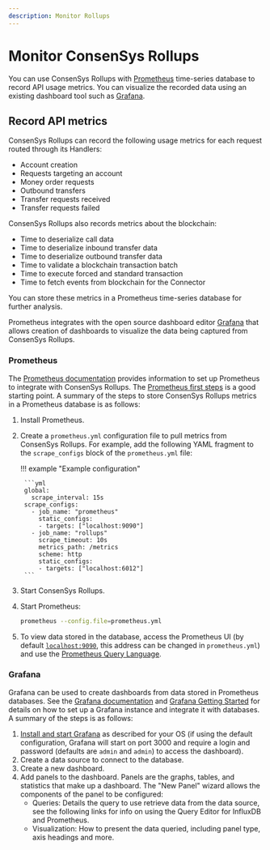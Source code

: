 ```yaml
---
description: Monitor Rollups
---
```


# Monitor ConsenSys Rollups

You can use ConsenSys Rollups with [Prometheus](https://prometheus.io/) time-series database to record API usage metrics.
You can visualize the recorded data using an existing dashboard tool such as [Grafana](https://grafana.com/).

## Record API metrics

ConsenSys Rollups can record the following usage metrics for each request routed through its Handlers:

* Account creation
* Requests targeting an account
* Money order requests
* Outbound transfers
* Transfer requests received
* Transfer requests failed

ConsenSys Rollups also records metrics about the blockchain:

* Time to deserialize call data
* Time to deserialize inbound transfer data
* Time to deserialize outbound transfer data
* Time to validate a blockchain transaction batch
* Time to execute forced and standard transaction
* Time to fetch events from blockchain for the Connector

You can store these metrics in a Prometheus time-series database for further analysis.

Prometheus integrates with the open source dashboard editor [Grafana](#grafana) that allows
creation of dashboards to visualize the data being captured from ConsenSys Rollups.

### Prometheus

The [Prometheus documentation](https://prometheus.io/docs/introduction/overview/) provides information to set up
Prometheus to integrate with ConsenSys Rollups.
The [Prometheus first steps](https://prometheus.io/docs/introduction/first_steps/) is a good starting point.
A summary of the steps to store ConsenSys Rollups metrics in a Prometheus database is as follows:

1. Install Prometheus.
2. Create a `prometheus.yml` configuration file to pull metrics from ConsenSys Rollups.
   For example, add the following YAML fragment to the `scrape_configs` block of the `prometheus.yml` file:

    !!! example "Example configuration"

        ```yml
        global:
          scrape_interval: 15s
        scrape_configs:
          - job_name: "prometheus"
            static_configs:
            - targets: ["localhost:9090"]
          - job_name: "rollups"
            scrape_timeout: 10s
            metrics_path: /metrics
            scheme: http
            static_configs:
            - targets: ["localhost:6012"]
        ```

3. Start ConsenSys Rollups.
4. Start Prometheus:

    ```bash
    prometheus --config.file=prometheus.yml
    ```

5. To view data stored in the database, access the Prometheus UI (by default [`localhost:9090`](http://localhost:9090), this address can be
   changed in `prometheus.yml`) and use the [Prometheus Query Language](https://prometheus.io/docs/prometheus/latest/querying/basics/).

### Grafana

Grafana can be used to create dashboards from data stored in Prometheus databases.
See the [Grafana documentation](https://grafana.com/docs) and [Grafana Getting Started](https://grafana.com/docs/guides/getting_started) for details on how to set up a Grafana instance and integrate it with databases.
A summary of the steps is as follows:

1. [Install and start Grafana](https://grafana.com/docs/grafana/latest/installation) as described for your OS (if using the default configuration, Grafana will start on port 3000 and require a login and password (defaults are `admin` and `admin`) to access the dashboard).
2. Create a data source to connect to the database.
3. Create a new dashboard.
4. Add panels to the dashboard. Panels are the graphs, tables, and statistics that make up a dashboard. The "New Panel" wizard allows the components of the panel to be configured:
   * Queries: Details the query to use retrieve data from the data source, see the following links for info on using the Query Editor for InfluxDB and Prometheus.
   * Visualization: How to present the data queried, including panel type, axis headings and more.
